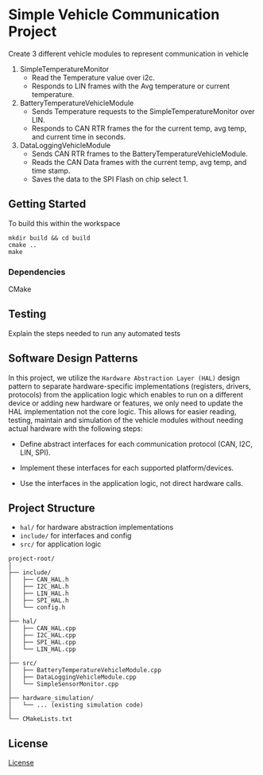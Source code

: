 # Simple Vehicle Communication Project 

Create 3 different vehicle modules to represent communication in vehicle
1. SimpleTemperatureMonitor
    - Read the Temperature value over i2c.
    - Responds to LIN frames with the Avg temperature or current temperature.
2. BatteryTemperatureVehicleModule
    - Sends Temperature requests to the SimpleTemperatureMonitor over LIN.
    - Responds to CAN RTR frames the for the current temp, avg temp, and current time in seconds.
3. DataLoggingVehicleModule
    - Sends CAN RTR frames to the BatteryTemperatureVehicleModule.
    - Reads the CAN Data frames with the current temp, avg temp, and time stamp.
    - Saves the data to the SPI Flash on chip select 1.


## Getting Started

To build this within the workspace
``` 
mkdir build && cd build
cmake ..
make
```

### Dependencies

CMake

## Testing

Explain the steps needed to run any automated tests

## Software Design Patterns

In this project, we utilize the `Hardware Abstraction Layer (HAL)` design pattern to separate hardware-specific implementations (registers, drivers, protocols) from the application logic which enables to run on a different device or adding new hardware or features, we only need to update the HAL implementation not the core logic. This allows for easier reading, testing, maintain and simulation of the vehicle modules without needing actual hardware with the following steps:

- Define abstract interfaces for each communication protocol (CAN, I2C, LIN, SPI).
- Implement these interfaces for each supported platform/devices.

- Use the interfaces in the application logic, not direct hardware calls.  

## Project Structure

- `hal/` for hardware abstraction implementations
- `include/` for interfaces and config
- `src/` for application logic
```
project-root/
│
├── include/
│   ├── CAN_HAL.h
│   ├── I2C_HAL.h
│   ├── LIN_HAL.h
│   ├── SPI_HAL.h
│   └── config.h
│
├── hal/
│   ├── CAN_HAL.cpp
│   ├── I2C_HAL.cpp
│   ├── SPI_HAL.cpp
│   └── LIN_HAL.cpp
│
├── src/
│   ├── BatteryTemperatureVehicleModule.cpp
│   ├── DataLoggingVehicleModule.cpp
│   └── SimpleSensorMonitor.cpp
│
├── hardware_simulation/
│   └── ... (existing simulation code)
│
└── CMakeLists.txt
```

## License
[License](../LICENSE.md)
